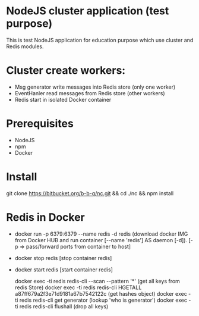 # NodeJS cluster application (test purpose)
This is test NodeJS application for education purpose which use cluster and Redis modules.
# Cluster create workers:
* Msg generator write messages into Redis store (only one worker)
* EventHanler read messages from Redis store (other workers)
* Redis start in isolated Docker container

# Prerequisites
* NodeJS
* npm
* Docker

# Install
git clone https://bitbucket.org/b-b-q/nc.git && cd ./nc && npm install

# Redis in Docker
* docker run -p 6379:6379 --name redis -d redis (download docker IMG from Docker HUB and run container [--name 'redis'] AS daemon [-d]). [-p => pass/forward ports from container to host]
* docker stop redis [stop container redis]
* docker start redis [start container redis]

  docker exec -ti redis redis-cli --scan --pattern '*' (get all keys from redis Store)
  docker exec -ti redis redis-cli HGETALL a87ff679a2f3e71d9181a67b7542122c (get hashes object)
  docker exec -ti redis redis-cli get generator (lookup 'who is generator')
  docker exec -ti redis redis-cli flushall (drop all keys)
